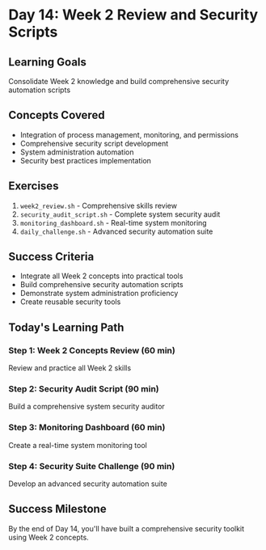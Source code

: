 # Day 14: Week 2 Review and Security Scripts

## Learning Goals
Consolidate Week 2 knowledge and build comprehensive security automation scripts

## Concepts Covered
- Integration of process management, monitoring, and permissions
- Comprehensive security script development
- System administration automation
- Security best practices implementation

## Exercises
1. `week2_review.sh` - Comprehensive skills review
2. `security_audit_script.sh` - Complete system security audit
3. `monitoring_dashboard.sh` - Real-time system monitoring
4. `daily_challenge.sh` - Advanced security automation suite

## Success Criteria
- Integrate all Week 2 concepts into practical tools
- Build comprehensive security automation scripts
- Demonstrate system administration proficiency
- Create reusable security tools

## Today's Learning Path

### Step 1: Week 2 Concepts Review (60 min)
Review and practice all Week 2 skills

### Step 2: Security Audit Script (90 min)
Build a comprehensive system security auditor

### Step 3: Monitoring Dashboard (60 min)
Create a real-time system monitoring tool

### Step 4: Security Suite Challenge (90 min)
Develop an advanced security automation suite

## Success Milestone
By the end of Day 14, you'll have built a comprehensive security toolkit using Week 2 concepts.
